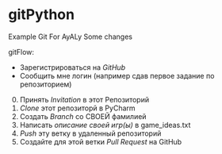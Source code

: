 # gitPython
Example Git For AyALy
Some changes 


gitFlow:

* Зарегистрироваться на *GitHub*
* Сообщить мне логин (например сдав первое задание по репозиторием)
0. Принять *Invitation* в этот Репозиторий
1. *Clone* этот репозиторй в PyCharm
2. Создать *Branch* со СВОЕЙ фамилией
3. Написать *описание своей игр(ы)* в game_ideas.txt
4. *Push* эту ветку в удаленный репозиторий
5. Создайте для этой ветки *Pull Request* на GitHub
